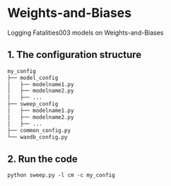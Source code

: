 # Weights-and-Biases
Logging Fatalities003 models on Weights-and-Biases

## 1. The configuration structure
```bash config folder structure
my_config
├── model_config
│   ├── modelname1.py
│   ├── modelname2.py
│   ├── ...
├── sweep_config
│   ├── modelname1.py
│   ├── modelname2.py
│   ├── ...
├── common_config.py
└── wandb_config.py
```

## 2. Run the code
```console
python sweep.py -l cm -c my_config
```
